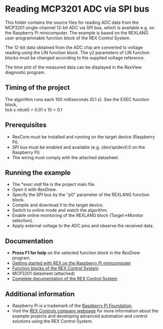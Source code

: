 ﻿Reading MCP3201 ADC via SPI bus 
===============================

This folder contains the source files for reading ADC data from the MCP3201
single-channel 12-bit ADC via SPI bus, which is available e.g. on the Raspberry Pi 
minicomputer. The example is based on the REXLANG user-programmable function 
block of the REX Control System. 

The 12-bit data obtained from the ADC chip are converted to voltage reading 
using the LIN function block. The y2 parameters of LIN function blocks must 
be changed according to the supplied voltage reference.

The time plot of the measured data can be displayed in the RexView diagnostic 
program.

## Timing of the project ##
The algorithm runs each 100 milliseconds (0.1 s). See the EXEC function block,  
tick x ntick0 = 0.01 x 10 = 0.1 

## Prerequisites ##
- RexCore must be installed and running on the target device (Raspberry Pi).
- SPI bus must be enabled and available (e.g. /dev/spidev0.0 on the Raspberry Pi)
- The wiring must comply with the attached datasheet. 

## Running the example ##
- The **exec.mdl* file is the project main file.
- Open it with *RexDraw*.
- Specify the SPI bus by the "p0" parameter of the REXLANG function block.
- Compile and download it to the target device.
- Switch to online mode and watch the algorithm.
- Enable online monitoring of the REXLANG block (Target->Monitor selection).
- Apply external voltage to the ADC pins and observe the received data.  

## Documentation ##
- **Press F1 for help** on the selected function block in the *RexDraw* program.
- [Getting started with REX on the Raspberry Pi minicomputer](https://www.rexcontrols.com/media/2.50.1/doc/ENGLISH/MANUALS/RexGettingStarted/RexGettingStarted_RasPi_ENG.html)
- [Function blocks of the REX Control System](https://www.rexcontrols.com/media/2.50.1/doc/ENGLISH/MANUALS/BRef/BRef_ENG.html)
- MCP3201 datasheet (attached)
- [Complete documentation of the REX Control System](http://www.rexcontrols.com/documentation-and-support)

## Additional information ##
- Raspberry Pi is a trademark of the [Raspberry Pi Foundation](http://www.raspberrypi.org).
- Visit the [REX Controls company webpage](http://www.rexcontrols.com) 
for more information about the example projects and developing advanced 
automation and control solutions using the REX Control System.
